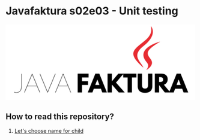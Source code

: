 ﻿# Javafaktura s02e03 - Unit testing

![.images/javafaktura.png](.images/javafaktura.png)

## How to read this repository?

01. [Let's choose name for child](01/README.md)
